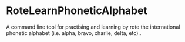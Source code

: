 # RoteLearnPhoneticAlphabet
A command line tool for practising and learning by rote the international phonetic alphabet (i.e. alpha, bravo, charlie, delta, etc)..
